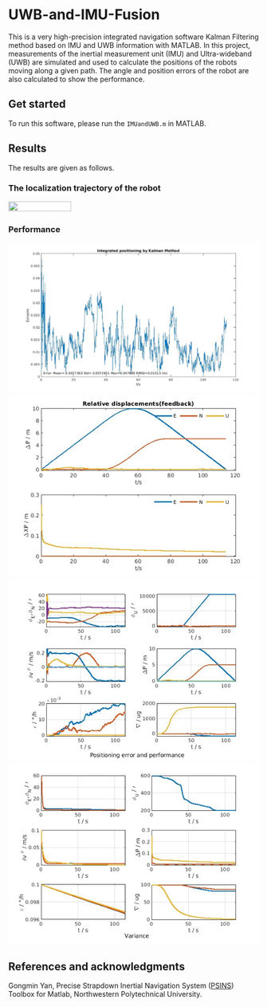 # UWB-and-IMU-Fusion
This is a very high-precision integrated navigation software Kalman Filtering method based on IMU and UWB information with MATLAB. In this project, measurements of the inertial measurement unit (IMU) and Ultra-wideband (UWB) are simulated and used to calculate the positions of the robots moving along a given path. The angle and position errors of the robot are also calculated to show the performance.

## Get started
To run this software, please run the `IMUandUWB.m` in MATLAB.

## Results
The results are given as follows.
### The localization trajectory of the robot
<img src="https://github.com/L53317/UWB-and-IMU-Fusion/results/Relative_dislacements_trajectory.jpg" width = 50% height = 50%/>

### Performance

![KF_Fusion_error](results/KF_Fusion_error.jpg)
![Positio_and_error](results/Position_and_Error_in_axis.jpg)
![States_and_error](results/States_and_error.jpg)
![States_and_variance](results/States_and_variance.jpg)

## References and acknowledgments
Gongmin Yan, Precise Strapdown Inertial Navigation System ([PSINS](http://www.psins.org.cn/kydm)) Toolbox for Matlab, Northwestern Polytechnical University.
